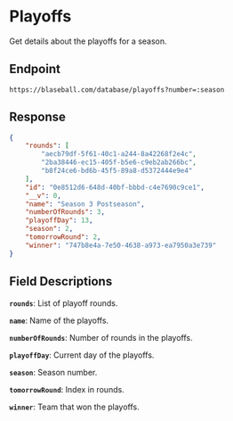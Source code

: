 # Playoffs

Get details about the playoffs for a season.

## Endpoint

`https://blaseball.com/database/playoffs?number=:season`

## Response

```json
{
    "rounds": [
        "aecb79df-5f61-40c1-a244-8a42268f2e4c",
        "2ba38446-ec15-405f-b5e6-c9eb2ab266bc",
        "b8f24ce6-bd6b-45f5-89a8-d5372444e9e4"
    ],
    "id": "0e8512d6-648d-40bf-bbbd-c4e7690c9ce1",
    "__v": 0,
    "name": "Season 3 Postseason",
    "numberOfRounds": 3,
    "playoffDay": 13,
    "season": 2,
    "tomorrowRound": 2,
    "winner": "747b8e4a-7e50-4638-a973-ea7950a3e739"
}
```

## Field Descriptions

**`rounds`**: List of playoff rounds.

**`name`**: Name of the playoffs.

**`numberOfRounds`**: Number of rounds in the playoffs.

**`playoffDay`**: Current day of the playoffs.

**`season`**: Season number.

**`tomorrowRound`**: Index in rounds.

**`winner`**: Team that won the playoffs.